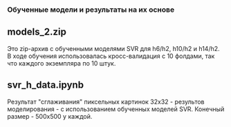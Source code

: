 ### Обученные модели и результаты на их основе 

## models_2.zip

Это zip-архив с обученными моделями SVR для h6/h2, h10/h2 и h14/h2. В ходе обучения использовалась кросс-валидация с 10 фолдами, так что каждого экземпляра по 10 штук.

## svr_h_data.ipynb

Результат "сглаживания" пиксельных картинок 32х32 - результов моделирования - с использованием обученных моделей SVR. Конечный размер - 500х500 у каждой.
